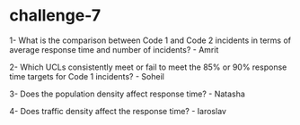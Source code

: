 # challenge-7
1- What is the comparison between Code 1 and Code 2 incidents in terms of average response time and number of incidents? - Amrit

2- Which UCLs consistently meet or fail to meet the 85% or 90% response time targets for Code 1 incidents? - Soheil

3- Does the population density affect response time? - Natasha

4- Does traffic density affect the response time? - Iaroslav
